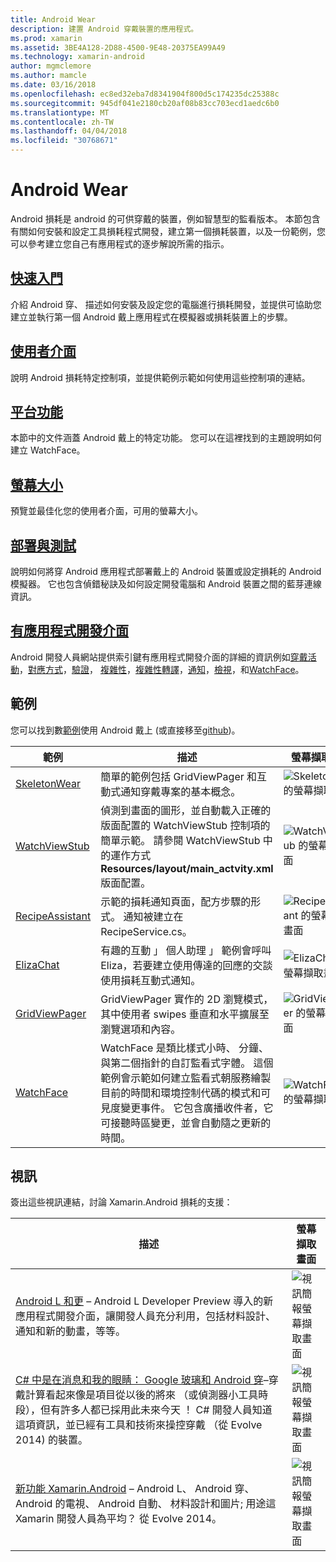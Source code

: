 ```yaml
---
title: Android Wear
description: 建置 Android 穿戴裝置的應用程式。
ms.prod: xamarin
ms.assetid: 3BE4A128-2D88-4500-9E48-20375EA99A49
ms.technology: xamarin-android
author: mgmclemore
ms.author: mamcle
ms.date: 03/16/2018
ms.openlocfilehash: ec8ed32eba7d8341904f800d5c174235dc25388c
ms.sourcegitcommit: 945df041e2180cb20af08b83cc703ecd1aedc6b0
ms.translationtype: MT
ms.contentlocale: zh-TW
ms.lasthandoff: 04/04/2018
ms.locfileid: "30768671"
---
```

# <a name="android-wear"></a>Android Wear

Android 損耗是 android 的可供穿戴的裝置，例如智慧型的監看版本。 本節包含有關如何安裝和設定工具損耗程式開發，建立第一個損耗裝置，以及一份範例，您可以參考建立您自己有應用程式的逐步解說所需的指示。

##  <a name="getting-startedandroidwearget-startedindexmd"></a>[快速入門](~/android/wear/get-started/index.md)

介紹 Android 穿、 描述如何安裝及設定您的電腦進行損耗開發，並提供可協助您建立並執行第一個 Android 戴上應用程式在模擬器或損耗裝置上的步驟。

##  <a name="user-interfaceandroidwearuser-interfaceindexmd"></a>[使用者介面](~/android/wear/user-interface/index.md)

說明 Android 損耗特定控制項，並提供範例示範如何使用這些控制項的連結。

##  <a name="platform-featuresandroidwearplatformindexmd"></a>[平台功能](~/android/wear/platform/index.md)

本節中的文件涵蓋 Android 戴上的特定功能。 您可以在這裡找到的主題說明如何建立 WatchFace。

##  <a name="screen-sizesandroidwearscreen-sizesmd"></a>[螢幕大小](~/android/wear/screen-sizes.md)

預覽並最佳化您的使用者介面，可用的螢幕大小。

##  <a name="deployment--testingandroidweardeploy-testindexmd"></a>[部署與測試](~/android/wear/deploy-test/index.md)

說明如何將穿 Android 應用程式部署戴上的 Android 裝置或設定損耗的 Android 模擬器。 它也包含偵錯秘訣及如何設定開發電腦和 Android 裝置之間的藍芽連線資訊。

##  <a name="wear-apishttpsdeveloperandroidcomreferenceandroidsupportwearable"></a>[有應用程式開發介面](https://developer.android.com/reference/android/support/wearable)

Android 開發人員網站提供索引鍵有應用程式開發介面的詳細的資訊例如[穿戴活動](https://developer.android.com/reference/android/support/wearable/activity/package-summary.html)，[對應方式](https://developer.android.com/reference/com/google/android/wearable/intent/package-summary.html)，[驗證](https://developer.android.com/reference/android/support/wearable/authentication/package-summary.html)， [複雜性](https://developer.android.com/reference/android/support/wearable/complications/package-summary.html)，[複雜性轉譯](https://developer.android.com/reference/android/support/wearable/complications/rendering/package-summary.html)，[通知](https://developer.android.com/reference/android/support/wearable/notifications/package-summary.html)，[檢視](https://developer.android.com/reference/android/support/wearable/view/package-summary.html)，和[WatchFace](https://developer.android.com/reference/android/support/wearable/watchface/package-summary.html)。



## <a name="samples"></a>範例

您可以找到數[範例](https://developer.xamarin.com/samples/android/Android%20Wear/)使用 Android 戴上 (或直接移至[github](https://github.com/xamarin/monodroid-samples/tree/master/wear))。 

|範例|描述|螢幕擷取畫面|
|--- |--- |--- |
|[SkeletonWear](https://developer.xamarin.com/samples/SkeletonWear/)|簡單的範例包括 GridViewPager 和互動式通知穿戴專案的基本概念。|![Skeletonwear 的螢幕擷取畫面](images/skeleton.png)|
|[WatchViewStub](https://developer.xamarin.com/samples/WatchViewStub/)|偵測到畫面的圖形，並自動載入正確的版面配置的 WatchViewStub 控制項的簡單示範。  請參閱 WatchViewStub 中的運作方式**Resources/layout/main_actvity.xml**版面配置。|![WatchViewStub 的螢幕擷取畫面](images/watchview.png)|
|[RecipeAssistant](https://developer.xamarin.com/samples/RecipeAssistant/)|示範的損耗通知頁面，配方步驟的形式。 通知被建立在 RecipeService.cs。|![RecipeAssistant 的螢幕擷取畫面](images/recipeassist.png)|
|[ElizaChat](https://developer.xamarin.com/samples/ElizaChat/)|有趣的互動 」 個人助理 」 範例會呼叫 Eliza，若要建立使用傳達的回應的交談使用損耗互動式通知。|![ElizaChat 的螢幕擷取畫面](images/eliza.png)|
|[GridViewPager](https://developer.xamarin.com/samples/GridViewPager/)|GridViewPager 實作的 2D 瀏覽模式，其中使用者 swipes 垂直和水平擴展至瀏覽選項和內容。|![GridViewPager 的螢幕擷取畫面](images/gridviewpager.png)|
|[WatchFace](https://developer.xamarin.com/samples/monodroid/wear/WatchFace)|WatchFace 是類比樣式小時、 分鐘、 與第二個指針的自訂監看式字體。 這個範例會示範如何建立監看式朝服務繪製目前的時間和環境控制代碼的模式和可見度變更事件。 它包含廣播收件者，它可接聽時區變更，並會自動隨之更新的時間。|![WatchFace 的螢幕擷取畫面](images/gridviewpager.png)|


##  <a name="videos"></a>視訊

簽出這些視訊連結，討論 Xamarin.Android 損耗的支援：

|描述|螢幕擷取畫面|
|--- |--- |
|[Android L 和更](http://blog.xamarin.com/webinar-recording-android-l-and-so-much-more/) &ndash; Android L Developer Preview 導入的新應用程式開發介面，讓開發人員充分利用，包括材料設計、 通知和新的動畫，等等。|![視訊簡報螢幕擷取畫面](images/video-android-l.png)|
|[C# 中是在消息和我的眼睛： Google 玻璃和 Android 穿](https://www.youtube.com/watch?v=80H8tXByZQc)&ndash;穿戴計算看起來像是項目從以後的將來 （或偵測器小工具時段），但有許多人都已採用此未來今天 ！ C# 開發人員知道這項資訊，並已經有工具和技術來操控穿戴 （從 Evolve 2014) 的裝置。|![視訊簡報螢幕擷取畫面](images/video-eyes-ears.png)|
|[新功能 Xamarin.Android](https://www.youtube.com/watch?v=Gpqc2XZIQfU) &ndash; Android L、 Android 穿、 Android 的電視、 Android 自動、 材料設計和圖片; 用途這 Xamarin 開發人員為平均？ 從 Evolve 2014。|![視訊簡報螢幕擷取畫面](Images/video-whats-new.png)|


<!--

March 18
http://blog.xamarin.com/android-wear/

August 14
http://blog.xamarin.com/android-l-developer-preview-android-wear-support/

August 27
http://blog.xamarin.com/tips-for-your-first-android-wear-app/

Watch Face
https://github.com/Redth/Xamarin.Wear.WatchFace
-->
